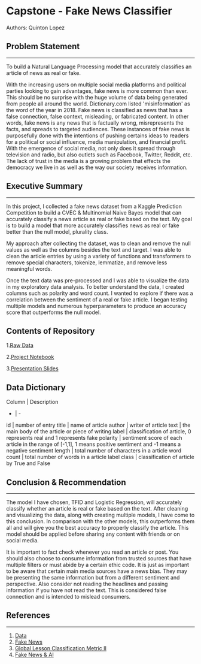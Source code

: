 # Capstone - Fake News Classifier
Authors: Quinton Lopez

## Problem Statement
---
To build a Natural Language Processing model that accurately classifies an article of news as real or fake.


With the increasing users on multiple social media platforms and political parties looking to gain advantages, fake news is more common than ever. This should be no surprise with the huge volume of data being generated from people all around the world. Dictionary.com listed 'misinformation' as the word of the year in 2018. Fake news is classified as news that has a false connection, false context, misleading, or fabricated content. In other words, fake news is any news that is factually wrong, misrepresents the facts, and spreads to targeted audiences. These instances of fake news is purposefully done with the intentions of pushing certains ideas to readers for a political or social influence, media manipulation, and financial profit. With the emergence of social media, not only does it spread through television and radio, but also outlets such as Facebook, Twitter, Reddit, etc. The lack of trust in the media is a growing problem that effects the democracy we live in as well as the way our society receives information. 


## Executive Summary
---
In this project, I collected a fake news dataset from a Kaggle Prediction Competition to build a CVEC & Multinomial Naive Bayes model that can accurately classify a news article as real or fake based on the text. My goal is to build a model that more accurately classifies news as real or fake better than the null model, plurality class.

My approach after collecting the dataset, was to clean and remove the null values as well as the columns besides the text and target. I was able to clean the article entries by using a variety of functions and transformers to remove special characters, tokenize, lemmatize, and remove less meaningful words.

Once the text data was pre-processed and I was able to visualize the data in my exploratory data analysis. To better understand the data, I created columns such as polarity and word count. I wanted to explore if there was a correlation between the sentiment of a real or fake article. I began testing multiple models and numerous hyperparameters to produce an accuracy score that outperforms the null model. 

## Contents of Repository
1.[Raw Data](https://git.generalassemb.ly/qrlopez/final/tree/master/data)

2.[Project Notebook](https://github.com/qsefqrlopez/capstone/blob/master/code/fake_news_code.ipynb)

3.[Presentation Slides](https://docs.google.com/presentation/d/1Tp-ckw-0JNRWawDvtnv__E5qXU0r37I74fVChnfKd_o/edit?usp=sharing)


## Data Dictionary
Column | Description
- | -

id | number of entry 
title | name of article 
author | writer of article 
text | the main body of the article or piece of writing
label | classification of article, 0 represents real and 1 represents fake
polarity | sentiment score of each article in the range of [-1,1], 1 means positive sentiment and -1 means a negative sentiment
length | total number of characters in a article
word count | total number of words in a article
label class | classification of article by True and False



## Conclusion & Recommendation
---
The model I have chosen, TFID and Logistic Regression, will accurately classify whether an article is real or fake based on the text. After cleaning and visualizing the data, along with  creating multiple models, I have come to this conclusion. In comparison with the other models, this outperforms them all and will give you the best accuracy to properly classify the article. This model should be applied before sharing any content with friends or on social media. 

It is important to fact check whenever you read an article or post. You should also choose to consume information from trusted sources that have multiple filters or must abide by a certain ethic code. It is just as important to be aware that certain main media sources have a news bias. They may be presenting the same information but from a different sentiment and perspective. Also consider not reading the headlines and passing information if you have not read the text. This is considered false connection and is intended to mislead consumers.


## References
---
1. [Data](https://www.kaggle.com/c/fake-news/data)
2. [Fake News](https://en.wikipedia.org/wiki/Fake_news)
3. [Global Lesson Classification Metric II](https://git.generalassemb.ly/DSI-US-12/4.05-lesson-classification-metrics-ii)
4. [Fake News & AI](https://miguelmalvarez.com/2017/03/23/how-can-machine-learning-and-ai-help-solving-the-fake-news-problem/)

